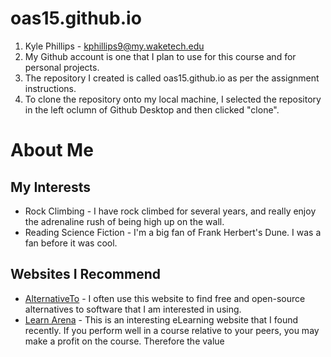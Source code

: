 # oas15.github.io

1. Kyle Phillips - kphillips9@my.waketech.edu
2. My Github account is one that I plan to use for this course and for personal projects.
3. The repository I created is called oas15.github.io as per the assignment instructions.
4. To clone the repository onto my local machine, I selected the repository in the left oclumn of Github Desktop and then clicked "clone".

# About Me
## My Interests
* Rock Climbing - I have rock climbed for several years, and really enjoy the adrenaline rush of being high up on the wall.
* Reading Science Fiction - I'm a big fan of Frank Herbert's Dune. I was a fan before it was cool.

## Websites I Recommend
* [AlternativeTo](https://alternativeto.net/) - I often use this website to find free and open-source alternatives to software that I am interested in using.
* [Learn Arena](https://learnarena.com/) - This is an interesting eLearning website that I found recently. If you perform well in a course relative to your peers, you may make a profit on the course. Therefore the value 

